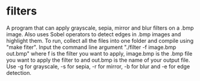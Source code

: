 # filters
A program that can apply grayscale, sepia, mirror and blur filters on a .bmp image. Also uses Sobel operators to detect edges in .bmp images and highlight them.
To run, collect all the files into one folder and compile using "make fiter". Input the command line argument "./filter -f image.bmp out.bmp" where f is the filter you want to apply, image.bmp is the .bmp file you want to apply the filter to and out.bmp is the name of your output file. Use -g for grayscale, -s for sepia, -r for mirror, -b for blur and -e for edge detection.   

